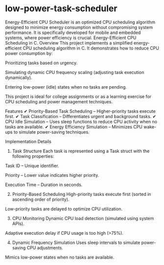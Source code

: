 # low-power-task-scheduler
Energy-Efficient CPU Scheduler is an optimized CPU scheduling algorithm designed to minimize energy consumption without compromising system performance. It is specifically developed for mobile and embedded systems, where power efficiency is crucial.
Energy-Efficient CPU Scheduling in C.
Overview
This project implements a simplified energy-efficient CPU scheduling algorithm in C. It demonstrates how to reduce CPU power consumption by:

Prioritizing tasks based on urgency.

Simulating dynamic CPU frequency scaling (adjusting task execution dynamically).

Entering low-power (idle) states when no tasks are pending.

This project is ideal for college assignments or as a learning exercise for CPU scheduling and power management techniques.

Features
✔ Priority-Based Task Scheduling – Higher-priority tasks execute first.
✔ Task Classification – Differentiates urgent and background tasks.
✔ CPU Idle Simulation – Uses sleep functions to reduce CPU activity when no tasks are available.
✔ Energy Efficiency Simulation – Minimizes CPU wake-ups to simulate power-saving techniques.

Implementation Details
1. Task Structure
Each task is represented using a Task struct with the following properties:

Task ID – Unique identifier.

Priority – Lower value indicates higher priority.

Execution Time – Duration in seconds.

2. Priority-Based Scheduling
High-priority tasks execute first (sorted in ascending order of priority).

Low-priority tasks are delayed to optimize CPU utilization.

3. CPU Monitoring
Dynamic CPU load detection (simulated using system APIs).

Adaptive execution delay if CPU usage is too high (>75%).

4. Dynamic Frequency Simulation
Uses sleep intervals to simulate power-saving CPU adjustments.

Mimics low-power states when no tasks are available.
